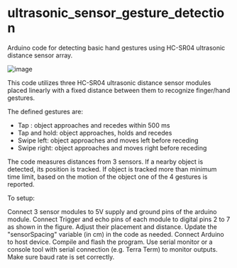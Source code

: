 # ultrasonic_sensor_gesture_detection
Arduino code for detecting basic hand gestures using HC-SR04 ultrasonic distance sensor array. 

![image](https://github.com/user-attachments/assets/857f8a34-5d09-4f38-84e8-94c185794c7c)

This code utilizes three HC-SR04 ultrasonic distance sensor modules placed linearly with a fixed distance between them to recognize finger/hand gestures. 

The defined gestures are:

- Tap : object approaches and recedes within 500 ms
- Tap and hold: object approaches, holds and recedes
- Swipe left: object approaches and moves left before receding
- Swipe right: object approaches and moves right before receding

The code measures distances from 3 sensors. If a nearby object is detected, its position is tracked. If object is tracked more than minimum time limit, based on the motion of the object one of the 4 gestures is reported.

To setup:

Connect 3 sensor modules to 5V supply and ground pins of the arduino module. 
Connect Trigger and echo pins of each module to digital pins 2 to 7 as shown in the figure.
Adjust their placement and distance. Update the "sensorSpacing" variable (in cm) in the code as needed. 
Connect Arduino to host device. Compile and flash the program.
Use serial monitor or a console tool with serial connection (e.g. Terra Term) to monitor outputs. Make sure baud rate is set correctly. 
